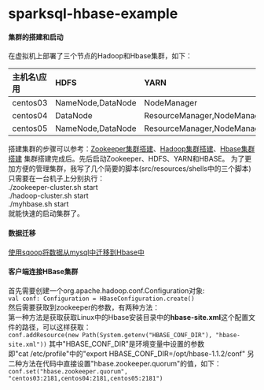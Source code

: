 # sparksql-hbase-example

#### 集群的搭建和启动
在虚拟机上部署了三个节点的Hadoop和Hbase集群，如下：

|主机名\应用| HDFS              | YARN                         |  HBASE        | Zookeeper     |
|:---------|:------------------|:-----------------------------|:--------------|:--------------|
| centos03 | NameNode,DataNode | NodeManager                  | HMaster       | QuorumPeerMain|
| centos04 | DataNode          | ResourceManager,NodeManager  | HRegionServer | QuorumPeerMain|
| centos05 | NameNode,DataNode | ResourceManager,NodeManager  | HRegionServer | QuorumPeerMain|

搭建集群的步骤可以参考：[Zookeeper集群搭建](http://blog.csdn.net/u014729236/article/details/44832631)、[Hadoop集群搭建](http://blog.csdn.net/u014729236/article/details/44835669)、[Hbase集群搭建](http://blog.csdn.net/u014729236/article/details/44945343)
集群搭建完成后。先后启动Zookeeper、HDFS、YARN和HBASE。
为了更加方便的管理集群，我写了几个简要的脚本(src/resources/shells中的三个脚本)
只需要在一台机子上分别执行：  
./zookeeper-cluster.sh start  
./hadoop-cluster.sh start  
./myhbase.sh start  
就能快速的启动集群了。

#### 数据迁移
[使用sqoop将数据从mysql中迁移到Hbase中](http://blog.csdn.net/u014729236/article/details/50370385)

#### 客户端连接HBase集群
首先需要创建一个org.apache.hadoop.conf.Configuration对象:  
`val conf: Configuration = HBaseConfiguration.create()`  
然后需要获取到zookeeper的参数，有两种方法：  
第一种方法是获取获取Linux中的Hbase安装目录中的**hbase-site.xml**这个配置文件的路径，可以这样获取：  
`conf.addResource(new Path(System.getenv("HBASE_CONF_DIR"), "hbase-site.xml"))`
其中"HBASE\_CONF\_DIR"是环境变量中设置的参数  
即"cat /etc/profile"中的"export HBASE\_CONF\_DIR=/opt/hbase-1.1.2/conf"
另二种方法在代码中直接设置"hbase.zookeeper.quorum"的值，如下：  
`conf.set("hbase.zookeeper.quorum", "centos03:2181,centos04:2181,centos05:2181")`


